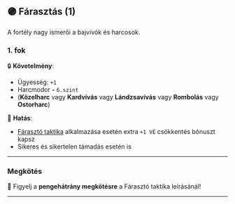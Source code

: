 ## 🟣 Fárasztás (1)

A fortély nagy ismerői a bajvívók és harcosok.

### 1. fok

🔒 **Követelmény**:
- Ügyesség: `+1`
- Harcmodor  **-** `6.szint`
- (**Közelharc** vagy **Kardvívás** vagy **Lándzsavívás** vagy **Rombolás** vagy **Ostorharc**)

🌟 **Hatás**:
- [Fárasztó taktika](../065_02_harci_taktikak.md#fárasztó-taktika-) alkalmazása esetén extra `+1 VÉ` csökkentés bónuszt kapsz
- Sikeres és sikertelen támadás esetén is

---
### Megkötés

🔆 Figyelj a **pengehátrány megkötésre** a Fárasztó taktika leírásánál!

---
